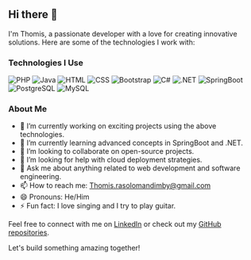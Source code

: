 ## Hi there 👋

I'm Thomis, a passionate developer with a love for creating innovative solutions. Here are some of the technologies I work with:

### Technologies I Use
![PHP](https://img.shields.io/badge/-PHP-777BB4?style=flat&logo=php&logoColor=white)
![Java](https://img.shields.io/badge/-Java-007396?style=flat&logo=java&logoColor=white)
![HTML](https://img.shields.io/badge/-HTML5-E34F26?style=flat&logo=html5&logoColor=white)
![CSS](https://img.shields.io/badge/-CSS3-1572B6?style=flat&logo=css3&logoColor=white)
![Bootstrap](https://img.shields.io/badge/-Bootstrap-563D7C?style=flat&logo=bootstrap&logoColor=white)
![C#](https://img.shields.io/badge/-C%23-239120?style=flat&logo=c-sharp&logoColor=white)
![.NET](https://img.shields.io/badge/-.NET-512BD4?style=flat&logo=dot-net&logoColor=white)
![SpringBoot](https://img.shields.io/badge/-SpringBoot-6DB33F?style=flat&logo=spring-boot&logoColor=white)
![PostgreSQL](https://img.shields.io/badge/-PostgreSQL-336791?style=flat&logo=postgresql&logoColor=white)
![MySQL](https://img.shields.io/badge/-MySQL-4479A1?style=flat&logo=mysql&logoColor=white)

### About Me
- 🔭 I’m currently working on exciting projects using the above technologies.
- 🌱 I’m currently learning advanced concepts in SpringBoot and .NET.
- 👯 I’m looking to collaborate on open-source projects.
- 🤔 I’m looking for help with cloud deployment strategies.
- 💬 Ask me about anything related to web development and software engineering.
- 📫 How to reach me: [Thomis.rasolomandimby@gmail.com](mailto:Thomis.rasolomandimby@gmail.com)
- 😄 Pronouns: He/Him
- ⚡ Fun fact: I love singing and I try to play guitar.

Feel free to connect with me on [LinkedIn]([https://www.linkedin.com/in/yourprofile](https://www.linkedin.com/in/thomis-rasolomandimby-984b20256/)) or check out my [GitHub repositories](https://github.com/thom033).

Let's build something amazing together!
